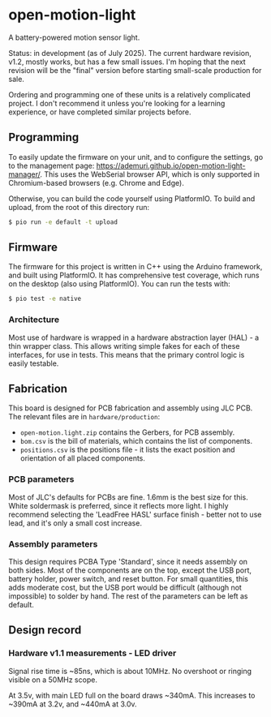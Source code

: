 # open-motion-light

A battery-powered motion sensor light.

Status: in development (as of July 2025). The current hardware revision, v1.2, mostly works, but has a few small issues. I'm hoping that the next revision will be the "final" version before starting small-scale production for sale.

Ordering and programming one of these units is a relatively complicated project. I don't recommend it unless you're looking for a learning experience, or have completed similar projects before.

## Programming

To easily update the firmware on your unit, and to configure the settings, go to the management page: https://ademuri.github.io/open-motion-light-manager/. This uses the WebSerial browser API, which is only supported in Chromium-based browsers (e.g. Chrome and Edge).

Otherwise, you can build the code yourself using PlatformIO. To build and upload, from the root of this directory run:

```bash
$ pio run -e default -t upload
```

## Firmware

The firmware for this project is written in C++ using the Arduino framework, and built using PlatformIO. It has comprehensive test coverage, which runs on the desktop (also using PlatformIO). You can run the tests with:

```bash
$ pio test -e native
```

### Architecture

Most use of hardware is wrapped in a hardware abstraction layer (HAL) - a thin wrapper class. This allows writing simple fakes for each of these interfaces, for use in tests. This means that the primary control logic is easily testable.

## Fabrication

This board is designed for PCB fabrication and assembly using JLC PCB. The relevant files are in `hardware/production`:

- `open-motion.light.zip` contains the Gerbers, for PCB assembly.
- `bom.csv` is the bill of materials, which contains the list of components.
- `positions.csv` is the positions file - it lists the exact position and orientation of all placed components.

### PCB parameters

Most of JLC's defaults for PCBs are fine. 1.6mm is the best size for this. White soldermask is preferred, since it reflects more light. I highly recommend selecting the 'LeadFree HASL' surface finish - better not to use lead, and it's only a small cost increase.

### Assembly parameters

This design requires PCBA Type 'Standard', since it needs assembly on both sides. Most of the components are on the top, except the USB port, battery holder, power switch, and reset button. For small quantities, this adds moderate cost, but the USB port would be difficult (although not impossible) to solder by hand. The rest of the parameters can be left as default.

## Design record

### Hardware v1.1 measurements - LED driver

Signal rise time is ~85ns, which is about 10MHz. No overshoot or ringing visible on a 50MHz scope.

At 3.5v, with main LED full on the board draws ~340mA. This increases to ~390mA at 3.2v, and ~440mA at 3.0v.
